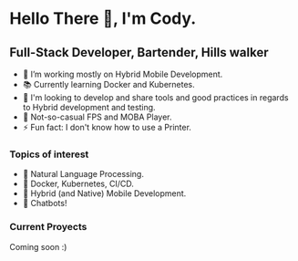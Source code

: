 # Hello There 👋, I'm Cody.

## Full-Stack Developer, Bartender, Hills walker
- 🔭 I’m working mostly on Hybrid Mobile Development.
- 📚 Currently learning Docker and Kubernetes.
- 🌱 I'm looking to develop and share tools and good practices in regards to Hybrid development and testing.
- 👾 Not-so-casual FPS and MOBA Player.
- ⚡ Fun fact: I don't know how to use a Printer.

### Topics of interest
- 📖 Natural Language Processing.
- 🐳 Docker, Kubernetes, CI/CD.
- 📱  Hybrid (and Native) Mobile Development.
- 🤖 Chatbots!

### Current Proyects
Coming soon :)
